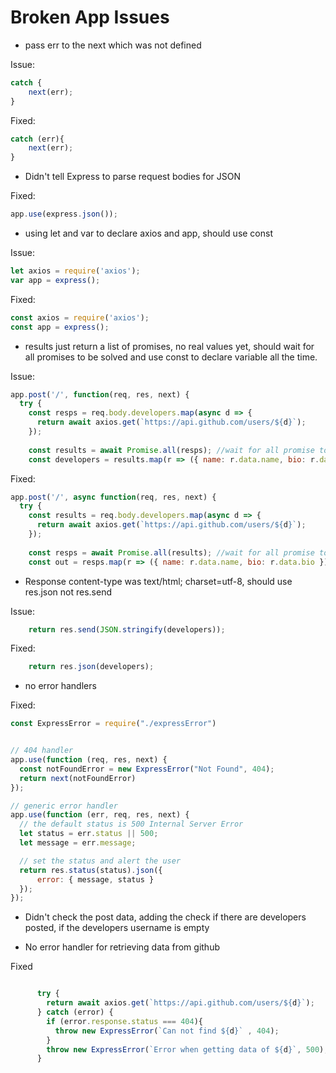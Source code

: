 # Broken App Issues
- pass err to the next which was not defined
  
Issue:
```js
catch {
    next(err);
}
```

Fixed:
```js
catch (err){
    next(err);
}
```

- Didn't tell Express to parse request bodies for JSON

Fixed:
```js
app.use(express.json());
```

- using let and var to declare axios and app, should use const

Issue:
```js
let axios = require('axios');
var app = express();
```

Fixed:
```js
const axios = require('axios');
const app = express();
```

- results just return a list of promises, no real values yet, should wait for all promises to be solved and use const to declare variable all the time.

Issue:
```js
app.post('/', function(req, res, next) {
  try {
    const resps = req.body.developers.map(async d => {
      return await axios.get(`https://api.github.com/users/${d}`);
    });
    
    const results = await Promise.all(resps); //wait for all promise to solve
    const developers = results.map(r => ({ name: r.data.name, bio: r.data.bio }));
```

Fixed:
```js
app.post('/', async function(req, res, next) {
  try {
    const results = req.body.developers.map(async d => {
      return await axios.get(`https://api.github.com/users/${d}`);
    });
    
    const resps = await Promise.all(results); //wait for all promise to solve
    const out = resps.map(r => ({ name: r.data.name, bio: r.data.bio }));
```



- Response content-type was text/html; charset=utf-8, should use res.json not res.send

Issue:
```js
    return res.send(JSON.stringify(developers));
```

Fixed:
```js
    return res.json(developers);
```

- no error handlers

Fixed:

```js
const ExpressError = require("./expressError")
```

```js

// 404 handler
app.use(function (req, res, next) {
  const notFoundError = new ExpressError("Not Found", 404);
  return next(notFoundError)
});

// generic error handler
app.use(function (err, req, res, next) {
  // the default status is 500 Internal Server Error
  let status = err.status || 500;
  let message = err.message;

  // set the status and alert the user
  return res.status(status).json({
      error: { message, status }
  });
});

```

- Didn't check the post data, adding the check if there are developers posted, if the developers username is empty


- No error handler for retrieving data from github

Fixed
```js

      try {
        return await axios.get(`https://api.github.com/users/${d}`);
      } catch (error) {
        if (error.response.status === 404){
          throw new ExpressError(`Can not find ${d}` , 404);
        }
        throw new ExpressError(`Error when getting data of ${d}`, 500);
      }

```